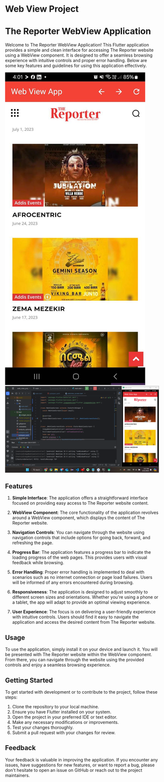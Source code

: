 # Web View Project

# The Reporter WebView Application

Welcome to The Reporter WebView Application! This Flutter application provides a simple and clean interface for accessing The Reporter website using a WebView component. It is designed to offer a seamless browsing experience with intuitive controls and proper error handling. Below are some key features and guidelines for using this application effectively.

![Home Page](Web-View-App.jpg)
![Home Page](Screenshot-2024-03-31-155754.png)

## Features

1. **Simple Interface**: The application offers a straightforward interface focused on providing easy access to The Reporter website content.

2. **WebView Component**: The core functionality of the application revolves around a WebView component, which displays the content of The Reporter website.

3. **Navigation Controls**: You can navigate through the website using navigation controls that include options for going back, forward, and refreshing the page.

4. **Progress Bar**: The application features a progress bar to indicate the loading progress of the web pages. This provides users with visual feedback while browsing.

5. **Error Handling**: Proper error handling is implemented to deal with scenarios such as no internet connection or page load failures. Users will be informed of any errors encountered during browsing.

6. **Responsiveness**: The application is designed to adjust smoothly to different screen sizes and orientations. Whether you're using a phone or a tablet, the app will adapt to provide an optimal viewing experience.

7. **User Experience**: The focus is on delivering a user-friendly experience with intuitive controls. Users should find it easy to navigate the application and access the desired content from The Reporter website.

## Usage

To use the application, simply install it on your device and launch it. You will be presented with The Reporter website within the WebView component. From there, you can navigate through the website using the provided controls and enjoy a seamless browsing experience.

## Getting Started

To get started with development or to contribute to the project, follow these steps:

1. Clone the repository to your local machine.
2. Ensure you have Flutter installed on your system.
3. Open the project in your preferred IDE or text editor.
4. Make any necessary modifications or improvements.
5. Test your changes thoroughly.
6. Submit a pull request with your changes for review.

## Feedback

Your feedback is valuable in improving the application. If you encounter any issues, have suggestions for new features, or want to report a bug, please don't hesitate to open an issue on GitHub or reach out to the project maintainers.

